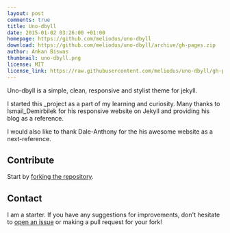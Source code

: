 ```yaml
---
layout: post
comments: true
title: Uno-dbyll
date: 2015-01-02 03:26:00 +01:00
homepage: https://github.com/meliodus/uno-dbyll
download: https://github.com/meliodus/uno-dbyll/archive/gh-pages.zip
author: Ankan Biswas
thumbnail: uno-dbyll.png
license: MIT
license_link: https://raw.githubusercontent.com/meliodus/uno-dbyll/gh-pages/LICENSE
---
```


Uno-dbyll is a simple, clean, responsive and stylist theme for jekyll.

I started this _project as a part of my learning and curiosity. Many thanks to İsmail_Demirbilek for his responsive website on Jekyll and providing his blog as a reference.

I would also like to thank Dale-Anthony for the his awesome website as a next-reference.

## Contribute

Start by [forking the repository](https://github.com/meliodus/uno-dbyll/fork).

## Contact

I am a starter. If you have any suggestions for improvements, don't hesitate to [open an issue](https://github.com/meliodus/uno-dbyll/issues) or making a pull request for your fork!
